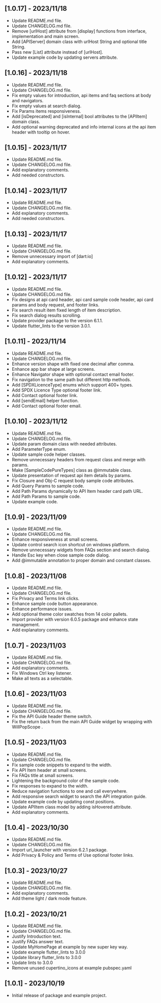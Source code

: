 ## [1.0.17] - 2023/11/18

* Update README.md file.
* Update CHANGELOG.md file.
* Remove [urlHost] attribute from [display] functions from interface, implementation and main screen.
* Add [APIServer] domain class with urlHost String and optional title String.
* Pass new [List<APIServer>] attribute instead of [urlHost].
* Update example code by updating servers attribute.

## [1.0.16] - 2023/11/18

* Update README.md file.
* Update CHANGELOG.md file.
* Fix empty values for introduction, api items and faq sections at body and navigators.
* Fix empty values at search dialog.
* Fix Params items responsiveness.
* Add [isDeprecated] and [isInternal] bool attributes to the [APIItem] domain class.
* Add optional warning deprecated and info internal icons at the api item header with tooltip on hover.

## [1.0.15] - 2023/11/17

* Update README.md file.
* Update CHANGELOG.md file.
* Add explanatory comments.
* Add needed constructors.

## [1.0.14] - 2023/11/17

* Update README.md file.
* Update CHANGELOG.md file.
* Add explanatory comments.
* Add needed constructors.

## [1.0.13] - 2023/11/17

* Update README.md file.
* Update CHANGELOG.md file.
* Remove unnecessary import of [dart:io]
* Add explanatory comments.

## [1.0.12] - 2023/11/17

* Update README.md file.
* Update CHANGELOG.md file.
* Fix designs at api card header, api card sample code header, api card params and body request, and footer links.
* Fix search result item fixed length of item description.
* Fix search dialog results scrolling.
* Update provider package to the version 6.1.1.
* Update flutter_lints to the version 3.0.1.

## [1.0.11] - 2023/11/14

* Update README.md file.
* Update CHANGELOG.md file.
* Enhance version shape with fixed one decimal after comma.
* Enhance app bar shape at large screens.
* Enhance Navigator shape with optional contact email footer.
* Fix navigation to the same path but different http methods.
* Add [SPDXLicenceType] enums which support 400+ types.
* Add SPDX Licence Type optional footer link.
* Add Contact optional footer link.
* Add [sendEmail] helper function.
* Add Contact optional footer email.

## [1.0.10] - 2023/11/12

* Update README.md file.
* Update CHANGELOG.md file.
* Update param domain class with needed attributes.
* Add ParameterType enum.
* Update sample code helper classes.
* Remove unnecessary headers from request class and merge with params.
* Make [SampleCodePureTypes] class as @immutable class.
* Update presentation of request api item details by params.
* Fix Closure and Obj-C request body sample code attributes.
* Add Query Params to sample code.
* Add Path Params dynamically to API Item header card path URL.
* Add Path Params to sample code.
* Update example code.

## [1.0.9] - 2023/11/09

* Update README.md file.
* Update CHANGELOG.md file.
* Enhance responsiveness at small screens.
* Update control search icon shortcut on windows platform.
* Remove unnecessary widgets from FAQs section and search dialog.
* Handle Esc key when close sample code dialog.
* Add @immutable annotation to proper domain and constant classes.

## [1.0.8] - 2023/11/08

* Update README.md file.
* Update CHANGELOG.md file.
* Fix Privacy and Terms link clicks.
* Enhance sample code button appearance.
* Enhance performance issues.
* Add optional theme color swatches from 14 color pallets.
* Import provider with version 6.0.5 package and enhance state management. 
* Add explanatory comments.

## [1.0.7] - 2023/11/03

* Update README.md file.
* Update CHANGELOG.md file.
* Add explanatory comments.
* Fix Windows Ctrl key listener.
* Make all texts as a selectable.

## [1.0.6] - 2023/11/03

* Update README.md file.
* Update CHANGELOG.md file.
* Fix the API Guide header theme switch.
* Fix the return back from the main API Guide widget by wrapping with WillPopScope .

## [1.0.5] - 2023/11/03

* Update README.md file.
* Update CHANGELOG.md file.
* Fix sample code snippets to expand to the width.
* Fix API Item header at small screens.
* Fix FAQs title at small screens.
* Lightening the background color of the sample code.
* Fix responses to expand to the width.
* Reduce navigation functions to one and call everywhere.
* Add responsive search widget to search the API integration guide.
* Update example code by updating const positions.
* Update APIItem class model by adding isHovered attribute.
* Add explanatory comments.

## [1.0.4] - 2023/10/30

* Update README.md file.
* Update CHANGELOG.md file.
* Import url_launcher with version 6.2.1 package.
* Add Privacy & Policy and Terms of Use optional footer links.

## [1.0.3] - 2023/10/27

* Update README.md file.
* Update CHANGELOG.md file.
* Add explanatory comments.
* Add theme light / dark mode feature.


## [1.0.2] - 2023/10/21

* Update README.md file.
* Update CHANGELOG.md file.
* Justify Introduction text.
* Justify FAQs answer text.
* Update MyHomePage at example by new super key way.
* Update example flutter_lints to 3.0.0
* Update library flutter_lints to 3.0.0
* Update lints to 3.0.0
* Remove unused cupertino_icons at example pubspec.yaml

## [1.0.1] - 2023/10/19

* Initial release of package and example project.
